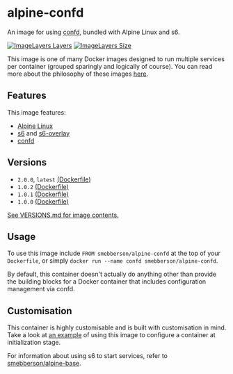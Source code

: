 # alpine-confd

An image for using [confd][confd], bundled with Alpine Linux and s6.

[![ImageLayers Layers](https://img.shields.io/imagelayers/layers/smebberson/alpine-confd/latest.svg)]()
[![ImageLayers Size](https://img.shields.io/imagelayers/image-size/smebberson/alpine-confd/latest.svg)]()

This image is one of many Docker images designed to run multiple services per container (grouped sparingly and logically of course). You can read more about the philosophy of these images [here][dockeralpinedesign].

## Features

This image features:

- [Alpine Linux][alpinelinux]
- [s6][s6] and [s6-overlay][s6overlay]
- [confd][confd]

## Versions

- `2.0.0`, `latest` [(Dockerfile)](https://github.com/smebberson/docker-alpine/blob/alpine-confd-v2.0.0/alpine-confd/Dockerfile)
- `1.0.2` [(Dockerfile)](https://github.com/smebberson/docker-alpine/blob/alpine-confd-v1.0.2/alpine-confd/Dockerfile)
- `1.0.1` [(Dockerfile)](https://github.com/smebberson/docker-alpine/blob/alpine-confd-v1.0.1/alpine-confd/Dockerfile)
- `1.0.0` [(Dockerfile)](https://github.com/smebberson/docker-alpine/blob/alpine-confd-v1.0.0/alpine-confd/Dockerfile)

[See VERSIONS.md for image contents.](https://github.com/smebberson/docker-alpine/blob/master/alpine-confd/VERSIONS.md)

## Usage

To use this image include `FROM smebberson/alpine-confd` at the top of your `Dockerfile`, or simply `docker run --name confd smebberson/alpine-confd`.

By default, this container doesn't actually do anything other than provide the building blocks for a Docker container that includes configuration management via confd.

## Customisation

This container is highly customisable and is built with customisation in mind. Take a look at [an example][alpineconfdexample] of using this image to configure a container at initialization stage.

For information about using s6 to start services, refer to [smebberson/alpine-base][alpinebase].

[s6]: http://www.skarnet.org/software/s6/
[s6overlay]: https://github.com/just-containers/s6-overlay
[confd]: https://github.com/kelseyhightower/confd
[alpinelinux]: http://www.alpinelinux.org/
[dockeralpinedesign]: https://github.com/smebberson/docker-alpine/blob/master/DESIGN.md
[alpineconfdexample]: https://github.com/smebberson/docker-alpine/blob/master/examples/user-confd/Dockerfile
[alpinebase]: https://github.com/smebberson/docker-alpine/tree/master/alpine-base
